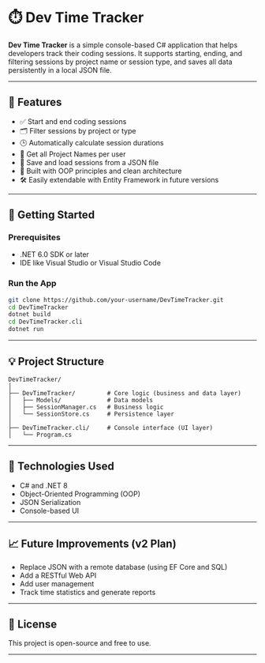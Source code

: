 # ⏱️ Dev Time Tracker

**Dev Time Tracker** is a simple console-based C# application that helps developers track their coding sessions. It supports starting, ending, and filtering sessions by project name or session type, and saves all data persistently in a local JSON file.

---

## 📌 Features

* ✅ Start and end coding sessions
* 🗂️ Filter sessions by project or type
* 🕒 Automatically calculate session durations
* 💾 Get all Project Names per user
* 💾 Save and load sessions from a JSON file
* 🧠 Built with OOP principles and clean architecture
* 🛠️ Easily extendable with Entity Framework in future versions

---

## 🚀 Getting Started

### Prerequisites

* .NET 6.0 SDK or later
* IDE like Visual Studio or Visual Studio Code

### Run the App

```bash
git clone https://github.com/your-username/DevTimeTracker.git
cd DevTimeTracker
dotnet build
cd DevTimeTracker.cli
dotnet run
```

---

## 💡 Project Structure

```
DevTimeTracker/
│
├── DevTimeTracker/         # Core logic (business and data layer)
│   ├── Models/             # Data models
│   ├── SessionManager.cs   # Business logic
│   └── SessionStore.cs     # Persistence layer
│
├── DevTimeTracker.cli/     # Console interface (UI layer)
│   └── Program.cs
```

---

## 🧰 Technologies Used

* C# and .NET 8
* Object-Oriented Programming (OOP)
* JSON Serialization
* Console-based UI

---

## 📈 Future Improvements (v2 Plan)

* Replace JSON with a remote database (using EF Core and SQL)
* Add a RESTful Web API
* Add user management
* Track time statistics and generate reports

---

## 📄 License

This project is open-source and free to use.

---
